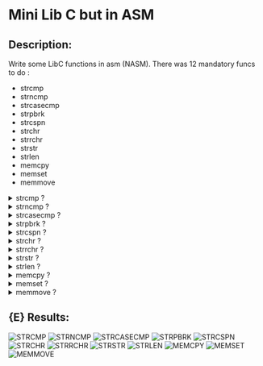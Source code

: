 # Mini Lib C but in ASM

## Description:

Write some LibC functions in asm (NASM).
There was 12 mandatory funcs to do :
- strcmp
- strncmp
- strcasecmp
- strpbrk
- strcspn
- strchr
- strrchr
- strstr
- strlen
- memcpy
- memset
- memmove

<details>
<summary>strcmp ?</summary>
<br>
_______• int strcmp(const char *s1, const char *s2);_______
<br>
The  strcmp()  function compares the two strings s1 and s2.
strcmp() returns an integer indicating the result of the comparison, as
       follows:

       • 0, if the s1 and s2 are equal;
       • a negative value if s1 is less than s2;
       • a positive value if s1 is greater than s2.
</details>



<details>
<summary>strncmp ?</summary>
<br>
_______• int strncmp(const char *s1, const char *s2, size_t n);_______
<br>
The `strncmp()` function compares the first `n` characters of the two strings `s1` and `s2`.
`strncmp()` returns an integer indicating the result of the comparison, as 
        follows:
        
        • 0, if the first n characters of s1 and s2 are equal;
        • a negative value if the first differing character in s1 is less than the corresponding character in s2;
        • a positive value if the first differing character in s1 is greater than the corresponding character in s2.
</details>


<details>
<summary>strcasecmp ?</summary>
<br>
_______• int strcasecmp(const char *s1, const char *s2);_______
<br>
The `strcasecmp()` function compares the two strings `s1` and `s2` ignoring case.
`strcasecmp()` returns an integer indicating the result of the comparison, as 
        follows:

        • 0, if the s1 and s2 are equal (case-insensitive);
        • a negative value if s1 is less than s2 (case-insensitive);
        • a positive value if s1 is greater than s2 (case-insensitive).
</details>


<details>
<summary>strpbrk ?</summary>
<br>
_______• char *strpbrk(const char *s1, const char *s2);_______
<br>
The `strpbrk()` function locates the first occurrence in the string `s1` of any character from the string `s2`.
`strpbrk()` returns a pointer to the location of the first matching character or a null pointer if no match is found.
</details>



<details>
<summary>strcspn ?</summary>
<br>
_______• size_t strcspn(const char *s1, const char *s2);_______
<br>
The `strcspn()` function calculates the length of the initial segment of the string `s1` that consists of characters not in the string `s2`.
`strcspn()` returns the number of characters in the initial segment until the first occurrence of any character from `s2`.
</details>


<details>
<summary>strchr ?</summary>
<br>
_______• char *strchr(const char *s, int c);_______
<br>
The strchr() function locates the first occurrence of the specified character (c) in the string pointed to by s.
strchr() returns a pointer to the located character, or NULL if the character is not found in the string.
</details>


<details>
<summary>strrchr ?</summary>
<br>
_______• char *strrchr(const char *s, int c);_______
<br>
The strrchr() function locates the last occurrence of the specified character (c) in the string pointed to by s.
strrchr() returns a pointer to the located character, or NULL if the character is not found in the string.
</details>


<details>
<summary>strstr ?</summary>
<br>
_______• char *strstr(const char *haystack, const char *needle);_______
<br>
The strstr() function finds the first occurrence of the substring needle in the string haystack.
strstr() returns a pointer to the located substring, or NULL if the substring is not found in the string.
</details>


<details>
<summary>strlen ?</summary>
<br>
_______• size_t strlen(const char *s);_______
<br>
The strlen() function calculates the length of the string pointed to by s, excluding the terminating null byte ('\0').
strlen() returns the number of characters in the string.
</details>


<details>
<summary>memcpy ?</summary>
<br>

_______• void *memcpy(void *dest, const void *src, size_t n);_______
<br>
The memcpy() function copies n bytes from the source memory area (src) to the destination memory area (dest).
WARNING: The function does not check for the overlapping of source and destination memory blocks.

The parameters are as follows:

        dest: A pointer to the destination memory area where the data will be copied.
        src: A pointer to the source memory area from where the data will be copied.
        n: The number of bytes to be copied.
.
</details>


<details>
<summary>memset ?</summary>
<br>
_______• void *memset(void *s, int c, size_t n);_______
<br>
The memset() function fills the first n bytes of the memory area pointed to by s with the constant byte c.

The parameters are as follows:

        s: A pointer to the memory area to be filled.
        c: The byte value to be set.
        n: The number of bytes to be set to the value c.

</details>

<details>
<summary>memmove ?</summary>
<br>
_______• void *memmove(void *dest, const void *src, size_t n);_______
<br>
The memmove() function copies n bytes from the source memory area (src) to the destination memory area (dest). It handles overlapping memory regions correctly, ensuring that the data is copied accurately regardless of the potential overlap.

The parameters are as follows:

        dest: A pointer to the destination memory area where the data will be copied.
        src: A pointer to the source memory area from where the data will be copied.
        n: The number of bytes to be copied.

Unlike memcpy, memmove is safe to use when the source and destination memory areas overlap. It provides a reliable way to move data within a buffer without unintended side effects.
</details>

## {E} Results:

![STRCMP](https://progress-bar.dev/100/?title=strcmp&color=0F2300)
![STRNCMP](https://progress-bar.dev/90/?title=strncmp&color=0F2300)
![STRCASECMP](https://progress-bar.dev/100/?title=strcasecmp&color=0F2300)
![STRPBRK](https://progress-bar.dev/100/?title=strpbrk&color=0F2300)
![STRCSPN](https://progress-bar.dev/100/?title=strcspn&color=0F2300)
![STRCHR](https://progress-bar.dev/100/?title=strchr&color=0F2300)
![STRRCHR](https://progress-bar.dev/100/?title=strrchr&color=0F2300)
![STRSTR](https://progress-bar.dev/100/?title=strstr&color=0F2300)
![STRLEN](https://progress-bar.dev/100/?title=strlen&color=0F2300)
![MEMCPY](https://progress-bar.dev/100/?title=memcpy&color=0F2300)
![MEMSET](https://progress-bar.dev/100/?title=memset&color=0F2300)
![MEMMOVE](https://progress-bar.dev/0/?title=memmove&color=000000)